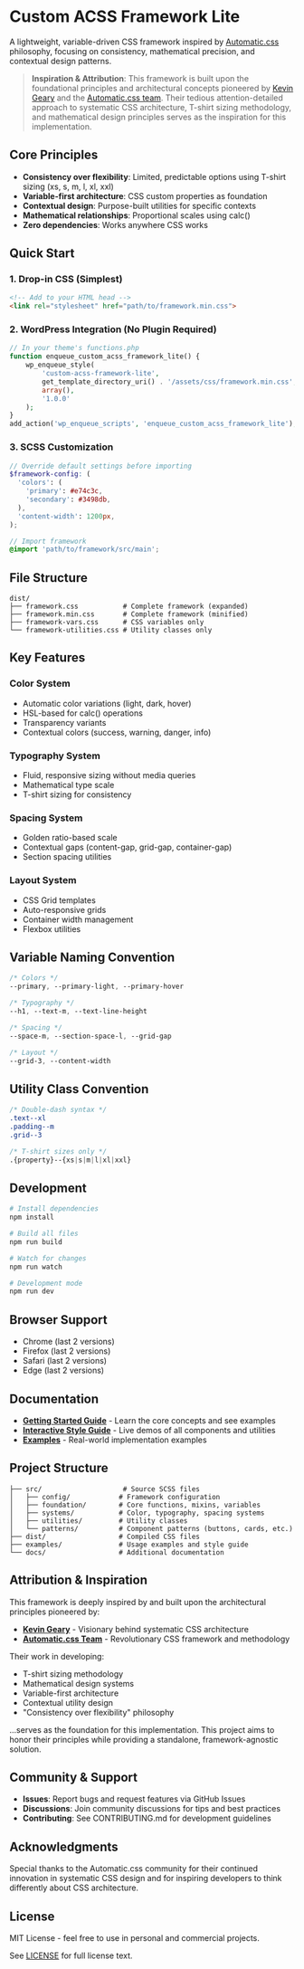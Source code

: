 # Custom ACSS Framework Lite

A lightweight, variable-driven CSS framework inspired by [Automatic.css](https://automattic.css) philosophy, focusing on consistency, mathematical precision, and contextual design patterns.

> **Inspiration & Attribution**: This framework is built upon the foundational principles and architectural concepts pioneered by [Kevin Geary](https://geary.co/) and the [Automatic.css team](https://automaticcss.com/). Their tedious attention-detailed approach to systematic CSS architecture, T-shirt sizing methodology, and mathematical design principles serves as the inspiration for this implementation.

## Core Principles

- **Consistency over flexibility**: Limited, predictable options using T-shirt sizing (xs, s, m, l, xl, xxl)
- **Variable-first architecture**: CSS custom properties as foundation
- **Contextual design**: Purpose-built utilities for specific contexts
- **Mathematical relationships**: Proportional scales using calc()
- **Zero dependencies**: Works anywhere CSS works

## Quick Start

### 1. Drop-in CSS (Simplest)

```html
<!-- Add to your HTML head -->
<link rel="stylesheet" href="path/to/framework.min.css">
```

### 2. WordPress Integration (No Plugin Required)

```php
// In your theme's functions.php
function enqueue_custom_acss_framework_lite() {
    wp_enqueue_style(
        'custom-acss-framework-lite',
        get_template_directory_uri() . '/assets/css/framework.min.css',
        array(),
        '1.0.0'
    );
}
add_action('wp_enqueue_scripts', 'enqueue_custom_acss_framework_lite');
```

### 3. SCSS Customization

```scss
// Override default settings before importing
$framework-config: (
  'colors': (
    'primary': #e74c3c,
    'secondary': #3498db,
  ),
  'content-width': 1200px,
);

// Import framework
@import 'path/to/framework/src/main';
```

## File Structure

```
dist/
├── framework.css           # Complete framework (expanded)
├── framework.min.css       # Complete framework (minified)
├── framework-vars.css      # CSS variables only
└── framework-utilities.css # Utility classes only
```

## Key Features

### Color System
- Automatic color variations (light, dark, hover)
- HSL-based for calc() operations
- Transparency variants
- Contextual colors (success, warning, danger, info)

### Typography System
- Fluid, responsive sizing without media queries
- Mathematical type scale
- T-shirt sizing for consistency

### Spacing System
- Golden ratio-based scale
- Contextual gaps (content-gap, grid-gap, container-gap)
- Section spacing utilities

### Layout System
- CSS Grid templates
- Auto-responsive grids
- Container width management
- Flexbox utilities

## Variable Naming Convention

```css
/* Colors */
--primary, --primary-light, --primary-hover

/* Typography */
--h1, --text-m, --text-line-height

/* Spacing */
--space-m, --section-space-l, --grid-gap

/* Layout */
--grid-3, --content-width
```

## Utility Class Convention

```css
/* Double-dash syntax */
.text--xl
.padding--m
.grid--3

/* T-shirt sizes only */
.{property}--{xs|s|m|l|xl|xxl}
```

## Development

```bash
# Install dependencies
npm install

# Build all files
npm run build

# Watch for changes
npm run watch

# Development mode
npm run dev
```

## Browser Support

- Chrome (last 2 versions)
- Firefox (last 2 versions)
- Safari (last 2 versions)
- Edge (last 2 versions)

## Documentation

- **[Getting Started Guide](GETTING-STARTED.md)** - Learn the core concepts and see examples
- **[Interactive Style Guide](examples/style-guide-v2.html)** - Live demos of all components and utilities
- **[Examples](examples/)** - Real-world implementation examples

## Project Structure

```
├── src/                    # Source SCSS files
│   ├── config/            # Framework configuration
│   ├── foundation/        # Core functions, mixins, variables
│   ├── systems/           # Color, typography, spacing systems
│   ├── utilities/         # Utility classes
│   └── patterns/          # Component patterns (buttons, cards, etc.)
├── dist/                  # Compiled CSS files
├── examples/              # Usage examples and style guide
└── docs/                  # Additional documentation
```

## Attribution & Inspiration

This framework is deeply inspired by and built upon the architectural principles pioneered by:

- **[Kevin Geary](https://kevingeary.com)** - Visionary behind systematic CSS architecture
- **[Automatic.css Team](https://automattic.css)** - Revolutionary CSS framework and methodology

Their work in developing:
- T-shirt sizing methodology
- Mathematical design systems
- Variable-first architecture
- Contextual utility design
- "Consistency over flexibility" philosophy

...serves as the foundation for this implementation. This project aims to honor their principles while providing a standalone, framework-agnostic solution.

## Community & Support

- **Issues**: Report bugs and request features via GitHub Issues
- **Discussions**: Join community discussions for tips and best practices
- **Contributing**: See CONTRIBUTING.md for development guidelines

## Acknowledgments

Special thanks to the Automatic.css community for their continued innovation in systematic CSS design and for inspiring developers to think differently about CSS architecture.

## License

MIT License - feel free to use in personal and commercial projects.

See [LICENSE](LICENSE) for full license text.
